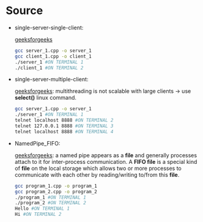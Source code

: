 # Source
* single-server-single-client: 

  [geeksforgeeks](https://www.geeksforgeeks.org/socket-programming-cc/?ref=lbp)
  
  ```sh
  gcc server_1.cpp -o server_1
  gcc client_1.cpp -o client_1
  ./server_1 #ON TERMINAL 1
  ./client_1 #ON TERMINAL 2
  ```

* single-server-multiple-client: 

  [geeksforgeeks](https://www.geeksforgeeks.org/socket-programming-in-cc-handling-multiple-clients-on-server-without-multi-threading/?ref=lbp): multithreading is not scalable with large clients -> use **select()** linux command.
  
  ```sh
  gcc server_1.cpp -o server_1
  ./server_1 #ON TERMINAL 1
  telnet localhost 8888 #ON TERMINAL 2
  telnet 127.0.0.1 8888 #ON TERMINAL 3
  telnet localhost 8888 #ON TERMINAL 4
  ```

* NamedPipe_FIFO:

  [geeksforgeeks](https://www.geeksforgeeks.org/named-pipe-fifo-example-c-program/): a named pipe appears as a **file** and generally processes attach to it for inter-process communication. A **FIFO file** is a special kind of **file** on the local storage which allows two or more processes to communicate with each other by reading/writing to/from this **file**.

  ```sh
  gcc program_1.cpp -o program_1
  gcc program_2.cpp -o program_2
  ./program_1 #ON TERMINAL 1
  ./program_2 #ON TERMINAL 2
  Hello #ON TERMINAL 1
  Hi #ON TERMINAL 2
  ```
